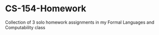 # CS-154-Homework
Collection of 3 solo homework assignments in my Formal Languages and Computability class
